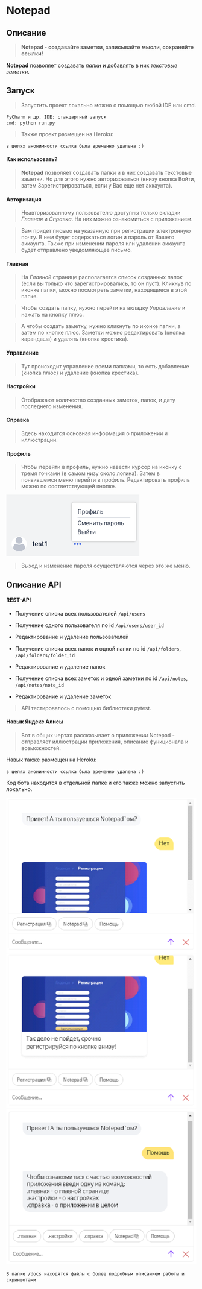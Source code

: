 # Notepad

## Описание

>**Notepad - создавайте заметки, записывайте мысли, сохраняйте ссылки!**

**Notepad** позволяет создавать _папки_ и добавлять в них
_текстовые заметки_. 

## Запуск

>Запустить проект локально можно с помощью любой IDE или cmd.

    PyCharm и др. IDE: стандартный запуск
    cmd: python run.py

>Также проект размещен на Heroku:

    в целях анонимности ссылка была временно удалена :)

#### Как использовать?


>**Notepad** позволяет создавать папки и в них создавать текстовые заметки.
Но для этого нужно авторизоваться (внизу кнопка Войти, затем Зарегистрироваться, если у Вас еще нет аккаунта).
    
#### Авторизация
>Неавторизованному пользователю доступны только вкладки _Главная_ и _Справка_. На них можно ознакомиться с приложением.

>Вам придет письмо на указанную при регистрации электронную почту.
В нем будет содержаться логин и пароль от Вашего аккаунта. 
Также при изменении пароля или удалении аккаунта будет отправлено уведомляющее письмо. 

#### Главная
>На _Главной_ странице располагается список созданных папок (если вы только что зарегистрировались, то он пуст).
Кликнув по иконке папки, можно посмотреть заметки, находящиеся в этой папке.

>Чтобы создать папку, нужно перейти на вкладку _Управление_ и нажать на кнопку плюс.

>А чтобы создать заметку, нужно кликнуть по иконке папки, а затем по кнопке плюс.
Заметки можно редактировать (кнопка карандаша) и удалять (кнопка крестика).

#### Управление

>Тут происходит управление всеми папками,
> то есть добавление (кнопка плюс) и удаление (кнопка крестика).

#### Настройки

>Отображают количество созданных заметок, папок, и дату последнего изменения.

#### Справка

>Здесь находится основная информация о приложении и иллюстрации.


#### Профиль
>Чтобы перейти в профиль, нужно навести курсор на иконку с тремя точками
> (в самом низу около логина). Затем в появившемся меню перейти в профиль. Редактировать профиль можно по соответствующей кнопке.

![img.png](static/img/img.png)
>Выход и изменение пароля осуществляются через это же меню.



## Описание API

#### REST-API

- Получение списка всех пользователей `/api/users`
- Получение одного пользователя по id `/api/users/user_id`
- Редактирование и удаление пользователей

- Получение списка всех папок и одной папки по id `/api/folders`, `/api/folders/folder_id`
- Редактирование и удаление папок 
- Получение списка всех заметок и одной заметки по id `/api/notes`, `/api/notes/note_id`
- Редактирование и удаление заметок 

>API тестировалось с помощью библиотеки pytest.
> 
#### Навык Яндекс Алисы

>Бот в общих чертах рассказывает о приложении Notepad - отправляет иллюстрации приложения, описание функционала и возможностей.

Навык также размещен на Heroku:

    в целях анонимности ссылка была временно удалена :)

Код бота находится в отдельной папке и его также можно запустить локально.


![img.png](static/img/img_2.png)
![img_1.png](static/img/img_1.png)
![img.png](static/img/img_3.png)




    В папке /docs находятся файлы с более подробным описанием работы и скриншотами
